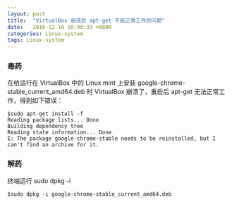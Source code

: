 ```yaml
---
layout: post
title:  "VirtualBox 崩溃后 apt-get 不能正常工作的问题"
date:   2016-12-16 10:40:33 +0800
categories: Linux-system
tags: Linux-system
---
```


### 毒药

在给运行在 VirtualBox 中的 Linux mint 上安装 google-chrome-stable_current_amd64.deb 时 VirtualBox 崩溃了，重启后 apt-get 无法正常工作，得到如下错误：

```
$sudo apt-get install -f
Reading package lists... Done
Building dependency tree       
Reading state information... Done
E: The package google-chrome-stable needs to be reinstalled, but I can't find an archive for it.
```

### 解药

终端运行 sudo dpkg -i 

```
$sudo dpkg -i google-chrome-stable_current_amd64.deb
```